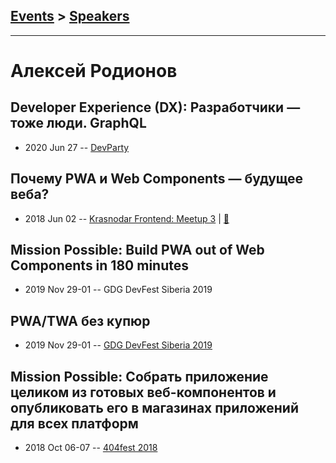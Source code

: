 ## [Events](../README.md) > [Speakers](../speakers.md)
---

# Алексей Родионов

## Developer Experience (DX): Разработчики — тоже люди. GraphQL
- 2020 Jun 27 -- [DevParty](https://www.youtube.com/watch?v=i4lBV8by8t4)    
## Почему PWA и Web Components — будущее веба?
- 2018 Jun 02 -- [Krasnodar Frontend: Meetup 3](https://youtu.be/Z0JkVGDVQ2k)  | [:notebook:](https://docs.google.com/presentation/d/1VY1z-y1YlHf_1LitS38oar57eboDbbbU1K1EqypkfNg/edit#slide=id.p)  
## Mission Possible: Build PWA out of Web Components in 180 minutes
- 2019 Nov 29-01 -- GDG DevFest Siberia 2019    
## PWA&#x2F;TWA без купюр
- 2019 Nov 29-01 -- [GDG DevFest Siberia 2019](https://youtu.be/MuEFPsW9B3M)    
## Mission Possible: Собрать приложение целиком из готовых веб-компонентов и опубликовать его в магазинах приложений для всех платформ
- 2018 Oct 06-07 -- [404fest 2018](https://www.youtube.com/watch?v=2_xy4YIqJLI)    
